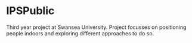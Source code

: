 # IPSPublic
Third year project at Swansea University. Project focusses on positioning people indoors and exploring different approaches to do so.
